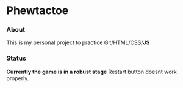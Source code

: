 # Phewtactoe
### About
This is my personal project to practice Git/HTML/CSS/**JS**
### Status
**Currently the game is in a robust stage**
Restart button doesnt work properly.